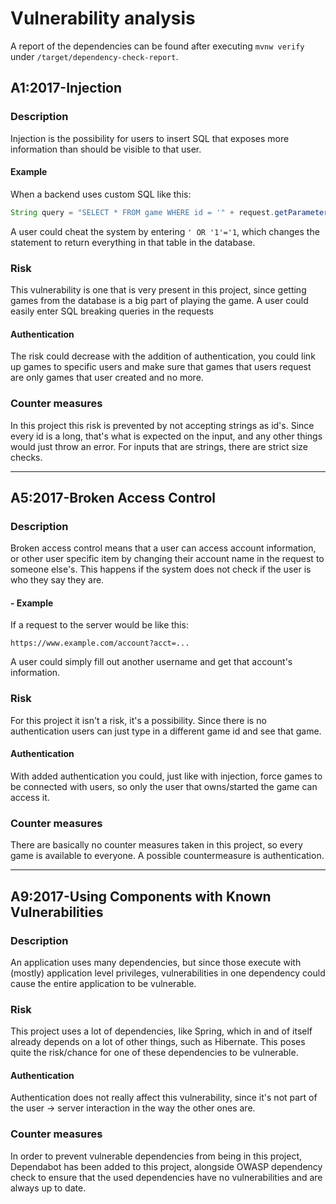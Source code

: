 # Vulnerability analysis
A report of the dependencies can be found after executing ```mvnw verify``` under ```/target/dependency-check-report```.

## A1:2017-Injection

### Description

Injection is the possibility for users to insert SQL that exposes more information than should be visible to that user.

#### Example

When a backend uses custom SQL like this:

```java
String query = "SELECT * FROM game WHERE id = '" + request.getParameter("id") + "'";
```

A user could cheat the system by entering ```' OR '1'='1```, which changes the statement to return everything in that
table in the database.

### Risk

This vulnerability is one that is very present in this project, since getting games from the database is a big part of
playing the game. A user could easily enter SQL breaking queries in the requests

#### Authentication

The risk could decrease with the addition of authentication, you could link up games to specific users and make sure
that games that users request are only games that user created and no more.

### Counter measures

In this project this risk is prevented by not accepting strings as id's. Since every id is a long, that's what is
expected on the input, and any other things would just throw an error. For inputs that are strings, there are strict
size checks.

---

## A5:2017-Broken Access Control

### Description

Broken access control means that a user can access account information, or other user specific item by changing their 
account name in the request to someone else's. This happens if the system does not check if the user is who they say
they are.

#### - Example

If a request to the server would be like this:
```
https://www.example.com/account?acct=...
```
A user could simply fill out another username and get that account's information.

### Risk

For this project it isn't a risk, it's a possibility. Since there is no authentication users can just type in a
different game id and see that game.

#### Authentication

With added authentication you could, just like with injection, force games to be connected with users, so only the user
that owns/started the game can access it.

### Counter measures

There are basically no counter measures taken in this project, so every game is available to everyone. A possible
countermeasure is authentication.

---

## A9:2017-Using Components with Known Vulnerabilities

### Description

An application uses many dependencies, but since those execute with (mostly) application level privileges, 
vulnerabilities in one dependency could cause the entire application to be vulnerable.

### Risk

This project uses a lot of dependencies, like Spring, which in and of itself already depends on a lot of other things,
such as Hibernate. This poses quite the risk/chance for one of these dependencies to be vulnerable.

#### Authentication

Authentication does not really affect this vulnerability, since it's not part of the user -> server interaction in the
way the other ones are.

### Counter measures

In order to prevent vulnerable dependencies from being in this project, Dependabot has been added to this project, 
alongside OWASP dependency check to ensure that the used dependencies have no vulnerabilities and are always up to date.
